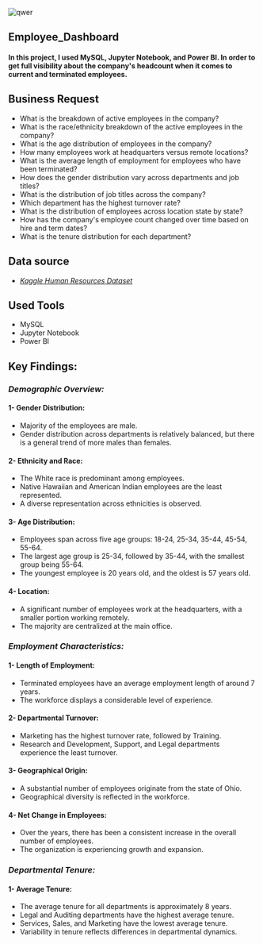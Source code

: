 ![qwer](https://github.com/ahmed-ali11/employee_project/assets/153124099/a3f248f7-76da-468c-94da-6f7ef943b5f9)
## Employee_Dashboard
#### In this project, I used MySQL, Jupyter Notebook, and Power BI. In order to get full visibility about the company's headcount when it comes to current and terminated employees.

## Business Request
- What is the breakdown of active employees in the company?
- What is the race/ethnicity breakdown of the active employees in the company?
- What is the age distribution of employees in the company?
- How many employees work at headquarters versus remote locations?
- What is the average length of employment for employees who have been terminated?
- How does the gender distribution vary across departments and job titles?
- What is the distribution of job titles across the company?
- Which department has the highest turnover rate?
- What is the distribution of employees across location state by state?
- How has the company's employee count changed over time based on hire and term dates?
- What is the tenure distribution for each department?

## Data source
- [_Kaggle Human Resources Dataset_](https://www.kaggle.com/datasets/ahmedali209/human-resources-dataset)

## Used Tools
- MySQL
- Jupyter Notebook
- Power BI
  
## Key Findings:
### _Demographic Overview:_

#### 1- Gender Distribution:

- Majority of the employees are male.
- Gender distribution across departments is relatively balanced, but there is a general trend of more males than females.
  
#### 2- Ethnicity and Race:
- The White race is predominant among employees.
- Native Hawaiian and American Indian employees are the least represented.
- A diverse representation across ethnicities is observed.

#### 3- Age Distribution:
- Employees span across five age groups: 18-24, 25-34, 35-44, 45-54, 55-64.
- The largest age group is 25-34, followed by 35-44, with the smallest group being 55-64.
- The youngest employee is 20 years old, and the oldest is 57 years old.

#### 4- Location:
- A significant number of employees work at the headquarters, with a smaller portion working remotely.
- The majority are centralized at the main office.

### _Employment Characteristics:_

#### 1- Length of Employment:
- Terminated employees have an average employment length of around 7 years.
- The workforce displays a considerable level of experience.

#### 2- Departmental Turnover:
- Marketing has the highest turnover rate, followed by Training.
- Research and Development, Support, and Legal departments experience the least turnover.

#### 3- Geographical Origin:
- A substantial number of employees originate from the state of Ohio.
- Geographical diversity is reflected in the workforce.

#### 4- Net Change in Employees:
- Over the years, there has been a consistent increase in the overall number of employees.
- The organization is experiencing growth and expansion.


### _Departmental Tenure:_

#### 1- Average Tenure:
- The average tenure for all departments is approximately 8 years.
- Legal and Auditing departments have the highest average tenure.
- Services, Sales, and Marketing have the lowest average tenure.
- Variability in tenure reflects differences in departmental dynamics.


















